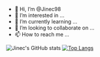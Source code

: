 - 👋 Hi, I’m @Jinec98
- 👀 I’m interested in ...
- 🌱 I’m currently learning ...
- 💞️ I’m looking to collaborate on ...
- 📫 How to reach me ...

<!---
Jinec98/Jinec98 is a ✨ special ✨ repository because its `README.md` (this file) appears on your GitHub profile.
You can click the Preview link to take a look at your changes.
--->

![Jinec's GitHub stats](https://github-readme-stats.vercel.app/api?username=jinec98&count_private=true&show_icons=true&theme=cobalt)
[![Top Langs](https://github-readme-stats.vercel.app/api/top-langs/?username=jinec98&layout=compact)](https://github.com/anuraghazra/github-readme-stats)

